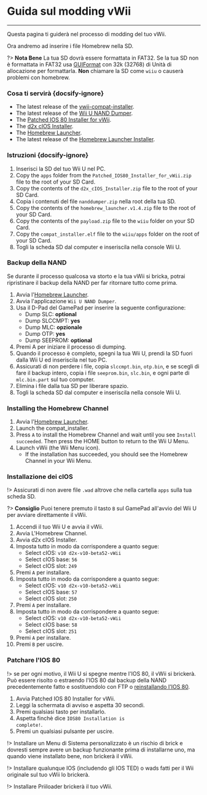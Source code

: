 # Guida sul modding vWii
---
Questa pagina ti guiderà nel processo di modding del tuo vWii.

Ora andremo ad inserire i file Homebrew nella SD.

?> **Nota Bene** La tua SD dovrà essere formattata in FAT32. Se la tua SD non è formattata in FAT32 usa [GUIFormat](http://ridgecrop.co.uk/index.htm?guiformat.htm) con 32k (32768) di Unità di allocazione per formattarla. **Non** chiamare la SD come `wiiu` o causerà problemi con homebrew.

### Cosa ti servirà {docsify-ignore}

- The latest release of the [vwii-compat-installer](https://github.com/TheLordScruffy/vwii-compat-installer/releases).
- The latest release of the [Wii U NAND Dumper](https://www.wiiubru.com/appstore/zips/nanddumper.zip).
- The <a href="docs/files/Patched_IOS80_Installer_for_vWii.zip" download>Patched IOS 80 Installer for vWii</a>.
- The <a href ="docs/files/d2x_cIOS_Installer.zip" download>d2x cIOS Installer</a>.
- The [Homebrew Launcher](https://github.com/dimok789/homebrew_launcher/releases/download/1.4/homebrew_launcher.v1.4.zip).
- The latest release of the [Homebrew Launcher Installer](https://github.com/wiiu-env/homebrew_launcher_installer/releases/download/v1.4/payload.zip).

### Istruzioni {docsify-ignore}

1. Inserisci la SD del tuo Wii U nel PC.
1. Copy the `apps` folder from the <code>Patched_<wbr>IOS80_<wbr>Installer_<wbr>for_<wbr>vWii<wbr>.zip</code> file to the root of your SD Card.
1. Copy the contents of the <code>d2x_<wbr>cIOS_<wbr>Installer<wbr>.zip</code> file to the root of your SD Card.
1. Copia i contenuti del file `nanddumper.zip` nella root della tua SD.
1. Copy the contents of the <code>homebrew_<wbr>launcher.<wbr>v1.4.zip</code> file to the root of your SD Card.
1. Copy the contents of the `payload.zip` file to the `wiiu` folder on your SD Card.
1. Copy the `compat_installer.elf` file to the `wiiu/apps` folder on the root of your SD Card.
1. Togli la scheda SD dal computer e inseriscila nella console Wii U.

### Backup della NAND

Se durante il processo qualcosa va storto e la tua vWii si bricka, potrai ripristinare il backup della NAND per far ritornare tutto come prima.

1. Avvia l'[Homebrew Launcher](vwii/browser-exploit).
1. Avvia l'applicazione `Wii U NAND Dumper`.
1. Usa il D-Pad del GamePad per inserire la seguente configurazione:
    - Dump SLC: **optional**
    - Dump SLCCMPT: **yes**
    - Dump MLC: **opzionale**
    - Dump OTP: **yes**
    - Dump SEEPROM: **optional**
1. Premi A per iniziare il processo di dumping.
1. Quando il processo è completo, spegni la tua Wii U, prendi la SD fuori dalla Wii U ed inseriscila nel tuo PC.
1. Assicurati di non perdere i file, copia `slccmpt.bin`, `otp.bin`, e se scegli di fare il backup intero, copia i file `seeprom.bin`, `slc.bin`, e ogni parte di `mlc.bin.part` sul tuo computer.
1. Elimina i file dalla tua SD per liberare spazio.
1. Togli la scheda SD dal computer e inseriscila nella console Wii U.

### Installing the Homebrew Channel

1. Avvia l'[Homebrew Launcher](vwii/browser-exploit).
1. Launch the compat_installer.
1. Press `A` to install the Homebrew Channel and wait until you see `Install succeeded`. Then press the HOME button to return to the Wii U Menu.
1. Launch vWii (the Wii Menu icon).
   - If the installation has succeeded, you should see the Homebrew Channel in your Wii Menu.

### Installazione dei cIOS

!> Assicurati di non avere file `.wad` altrove che nella cartella `apps` sulla tua scheda SD.

?> **Consiglio** Puoi tenere premuto il tasto `B` sul GamePad all'avvio del Wii U per avviare direttamente il vWii.

1. Accendi il tuo Wii U e avvia il vWii.
1. Avvia L'Homebrew Channel.
1. Avvia d2x cIOS Installer.
1. Imposta tutto in modo da corrispondere a quanto segue:
    - Select cIOS: `v10 d2x-v10-beta52-vWii`
    - Select cIOS base: `56`
    - Select cIOS slot: `249`
1. Premi `A` per installare.
1. Imposta tutto in modo da corrispondere a quanto segue:
    - Select cIOS: `v10 d2x-v10-beta52-vWii`
    - Select cIOS base: `57`
    - Select cIOS slot: `250`
1. Premi `A` per installare.
1. Imposta tutto in modo da corrispondere a quanto segue:
    - Select cIOS: `v10 d2x-v10-beta52-vWii`
    - Select cIOS base: `58`
    - Select cIOS slot: `251`
1. Premi `A` per installare.
1. Premi `B` per uscire.

### Patchare l'IOS 80

!> se per ogni motivo, il Wii U si spegne mentre l'IOS 80, il vWii si brickerà. Può essere risolto o estraendo l'IOS 80 dal backup della NAND precedentemente fatto e sostituendolo con FTP o [reinstallando l'IOS 80](recover-vwii-ioses-channels).

1. Avvia Patched IOS 80 Installer for vWii.
1. Leggi la schermata di avviso e aspetta 30 secondi.
1. Premi qualsiasi tasto per installarlo.
1. Aspetta finchè dice <code>IOS80 <wbr>Installation <wbr>is <wbr>complete!</code>.
1. Premi un qualsiasi pulsante per uscire.

!> Installare un Menu di Sistema personalizzato è un rischio di brick e dovresti sempre avere un backup funzionante prima di installarne uno, ma quando viene installato bene, non brickerà il vWii.

!> Installare qualunque IOS (includendo gli IOS TED) o wads fatti per il Wii originale sul tuo vWii lo brickerà.

!> Installare Priiloader brickerà il tuo vWii.
